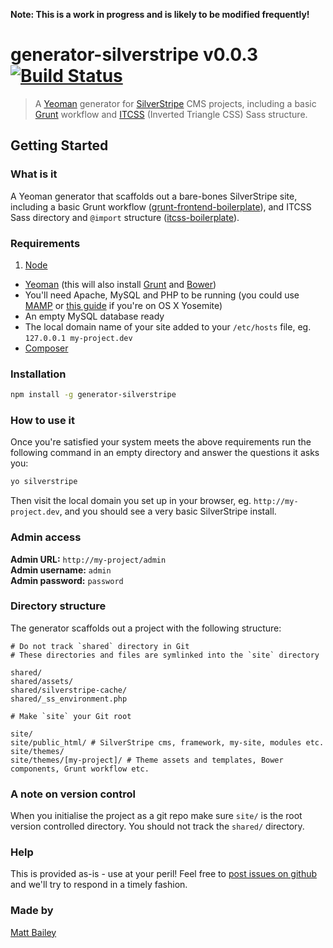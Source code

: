 **Note: This is a work in progress and is likely to be modified frequently!**

# generator-silverstripe v0.0.3 [![Build Status](https://travis-ci.org/gpmd/generator-silverstripe.svg?branch=master)](https://travis-ci.org/gpmd/generator-silverstripe)

> A [Yeoman](http://yeoman.io/) generator for [SilverStripe](http://www.silverstripe.org/) CMS projects, including a basic [Grunt](http://gruntjs.com/) workflow and [ITCSS](http://youtu.be/1OKZOV-iLj4) (Inverted Triangle CSS) Sass structure.

## Getting Started

### What is it

A Yeoman generator that scaffolds out a bare-bones SilverStripe site, including a basic Grunt workflow ([grunt-frontend-boilerplate](https://github.com/matt-bailey/grunt-frontend-boilerplate)), and ITCSS Sass directory and `@import` structure ([itcss-boilerplate](https://github.com/gpmd/itcss-boilerplate)).

### Requirements

1. [Node](http://nodejs.org/)
- [Yeoman](http://yeoman.io/) (this will also install [Grunt](http://gruntjs.com/) and [Bower](http://bower.io/))
- You'll need Apache, MySQL and PHP to be running (you could use [MAMP](http://www.mamp.info/en/) or [this guide](http://akrabat.com/php/setting-up-php-mysql-on-os-x-yosemite/) if you're on OS X Yosemite)
- An empty MySQL database ready
- The local domain name of your site added to your `/etc/hosts` file, eg. `127.0.0.1 my-project.dev`
- [Composer](https://getcomposer.org/doc/00-intro.md#installation-linux-unix-osx)

### Installation

```bash
npm install -g generator-silverstripe
```

### How to use it

Once you're satisfied your system meets the above requirements run the following command in an empty directory and answer the questions it asks you:

```bash
yo silverstripe
```

Then visit the local domain you set up in your browser, eg. `http://my-project.dev`, and you should see a very basic SilverStripe install.

### Admin access

**Admin URL:** `http://my-project/admin`<br>
**Admin username:** `admin`<br>
**Admin password:** `password`

### Directory structure

The generator scaffolds out a project with the following structure:

```
# Do not track `shared` directory in Git
# These directories and files are symlinked into the `site` directory

shared/
shared/assets/
shared/silverstripe-cache/
shared/_ss_environment.php

# Make `site` your Git root

site/
site/public_html/ # SilverStripe cms, framework, my-site, modules etc.
site/themes/
site/themes/[my-project]/ # Theme assets and templates, Bower components, Grunt workflow etc.
```

### A note on version control

When you initialise the project as a git repo make sure `site/` is the root version controlled directory. You should not track the `shared/` directory.

### Help

This is provided as-is - use at your peril! Feel free to [post issues on github](https://github.com/gpmd/generator-silverstripe/issues) and we'll try to respond in a timely fashion.


### Made by

[Matt Bailey](http://mattbailey.io/)
